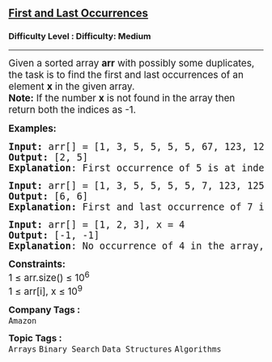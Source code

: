 <h2><a href="https://www.geeksforgeeks.org/problems/first-and-last-occurrences-of-x3116/1?utm_source=youtube&utm_medium=collab_striver_ytdescription&utm_campaign=first-and-last-occurrences-of-x">First and Last Occurrences</a></h2><h3>Difficulty Level : Difficulty: Medium</h3><hr><div class="problems_problem_content__Xm_eO"><p><span style="font-size: 14pt;">Given a sorted array <strong>arr</strong> with possibly some duplicates, the task is to find the first and last occurrences of an element <strong>x</strong> in the given array.<br><strong>Note:</strong>&nbsp;If the number&nbsp;<strong>x</strong> is not found in the array then return both the indices as -1.<br></span></p>
<p><span style="font-size: 14pt;"><strong>Examples:</strong></span></p>
<pre><span style="font-size: 14pt;"><strong>Input: </strong>arr[] = [1, 3, 5, 5, 5, 5, 67, 123, 125], x = 5
<strong>Output: </strong>[2, 5]
<strong>Explanation</strong>: First occurrence of 5 is at index 2 and last occurrence of 5 is at index 5
</span></pre>
<pre><span style="font-size: 14pt;"><strong>Input: </strong>arr[] = [1, 3, 5, 5, 5, 5, 7, 123, 125], x = 7
<strong>Output:</strong> [6, 6]<br><strong>Explanation:</strong> First and last occurrence of 7 is at index 6<br></span></pre>
<pre><span style="font-size: 14pt;"><strong>Input: </strong>arr[] = [1, 2, 3], x = 4
<strong>Output:</strong> [-1, -1]
<strong>Explanation</strong>: No occurrence of 4 in the array, so, output is [-1, -1]</span></pre>
<p><span style="font-size: 14pt;"><strong>Constraints:<br></strong>1 ≤ arr.size() ≤ 10<sup>6</sup><br>1 ≤ arr[i], x ≤ 10<sup>9</sup><br></span></p></div><p><span style=font-size:18px><strong>Company Tags : </strong><br><code>Amazon</code>&nbsp;<br><p><span style=font-size:18px><strong>Topic Tags : </strong><br><code>Arrays</code>&nbsp;<code>Binary Search</code>&nbsp;<code>Data Structures</code>&nbsp;<code>Algorithms</code>&nbsp;